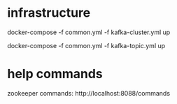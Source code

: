 # infrastructure
docker-compose -f common.yml -f kafka-cluster.yml up

docker-compose -f common.yml -f kafka-topic.yml up

# help commands
zookeeper commands:
http://localhost:8088/commands
